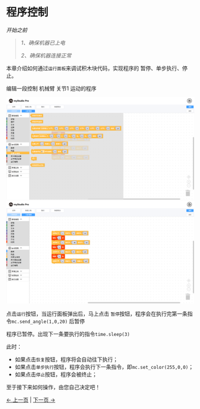# 程序控制

*开始之前*

> *1、确保机器已上电*
>
> *2、确保机器连接正常*

本章介绍如何通过`运行面板`来调试积木块代码，实现程序的 暂停、单步执行、停止。

编辑一段控制 机械臂 关节1 运动的程序

<img src="../../../../resources/3-FunctionsAndApplications/5.myBlockly/blockly/program1.png" />

<img src="../../../../resources/3-FunctionsAndApplications/5.myBlockly/blockly/program2.png" />

点击`运行`按钮，当运行面板弹出后，马上点击 `暂停`按钮，程序会在执行完第一条指令`mc.send_angle(1,0,20)` 后暂停

程序已暂停。出现下一条要执行的指令`time.sleep(3)`

此时：

- 如果点击`恢复`按钮，程序将会自动往下执行；
- 如果点击`单步执行`按钮，程序会执行下一条指令，即`mc.set_color(255,0,0)`；
- 如果点击`停止`按钮，程序会被终止；

至于接下来如何操作，由您自己决定吧！

[← 上一页](./5.1.5.7-singleStep.md) | [下一页 →](./5.1.5.9-waypoint.md)